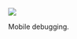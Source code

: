 ![](https://db-feed.s3.amazonaws.com/legacy/5BC4AD1A-F26A-449A-A9D4-90F2E262E31B-1610252028.png)

Mobile debugging. 
